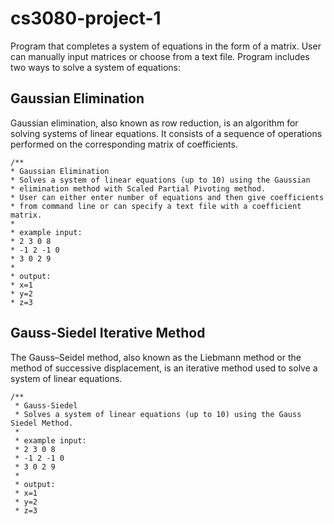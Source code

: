 # cs3080-project-1
 Program that completes a system of equations in the form of a matrix. User can manually input matrices or choose from a text file. Program includes two ways to solve a system of equations:
 
## Gaussian Elimination
Gaussian elimination, also known as row reduction, is an algorithm for solving systems of linear equations. It consists of a sequence of operations performed on the corresponding matrix of coefficients.
 ```
/**
 * Gaussian Elimination
 * Solves a system of linear equations (up to 10) using the Gaussian
 * elimination method with Scaled Partial Pivoting method.
 * User can either enter number of equations and then give coefficients
 * from command line or can specify a text file with a coefficient matrix.
 * 
 * example input:
 * 2 3 0 8
 * -1 2 -1 0
 * 3 0 2 9
 * 
 * output:
 * x=1
 * y=2
 * z=3
 ```
## Gauss-Siedel Iterative Method
The Gauss–Seidel method, also known as the Liebmann method or the method of successive displacement, is an iterative method used to solve a system of linear equations.

```
/**
 * Gauss-Siedel
 * Solves a system of linear equations (up to 10) using the Gauss Siedel Method.
 * 
 * example input:
 * 2 3 0 8
 * -1 2 -1 0
 * 3 0 2 9
 * 
 * output:
 * x=1
 * y=2
 * z=3
 ```
